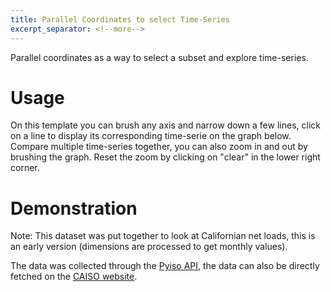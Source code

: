 ```yaml
---
title: Parallel Coordinates to select Time-Series
excerpt_separator: <!--more-->
---
```


Parallel coordinates as a way to select a subset and explore time-series.

<!--more-->

# Usage

On this template you can brush any axis and narrow down a few lines, click on a line
to display its corresponding time-serie on the graph below. Compare multiple time-series
together, you can also zoom in and out by brushing the graph. Reset the zoom by clicking
on "clear" in the lower right corner.

# Demonstration

Note: This dataset was put together to look at Californian net loads, this is an
early version (dimensions are processed to get monthly values).

The data was collected through the [Pyiso API](http://pyiso.readthedocs.org/en/latest/), the data can also be directly fetched on the [CAISO website](http://www.caiso.com/green/renewableswatch.html).

<link rel="stylesheet" href="/assets/css/parallel_coordinates_graph.css">
<script src="/assets/js/pcgraphv1.js" charset="utf-8"></script>

<script src="//d3js.org/d3.v3.min.js" charset="utf-8"></script>
<div style="margin-top: 40px;" id="main">
  <div style="margin-left: -250px" id="chartContainer1"></div>
  <div style="margin-left: -200px" id="legend"></div>
  <div style="margin-left: -200px" id="netload"></div>
  <div style="margin-left: -200px" id="load"></div>
  <div style="margin-left: -200px" id="gen"></div>
</div>
<script type="text/javascript">
graph_parallel_coordinates("/assets/data/parallel_caiso.csv");
</script>

